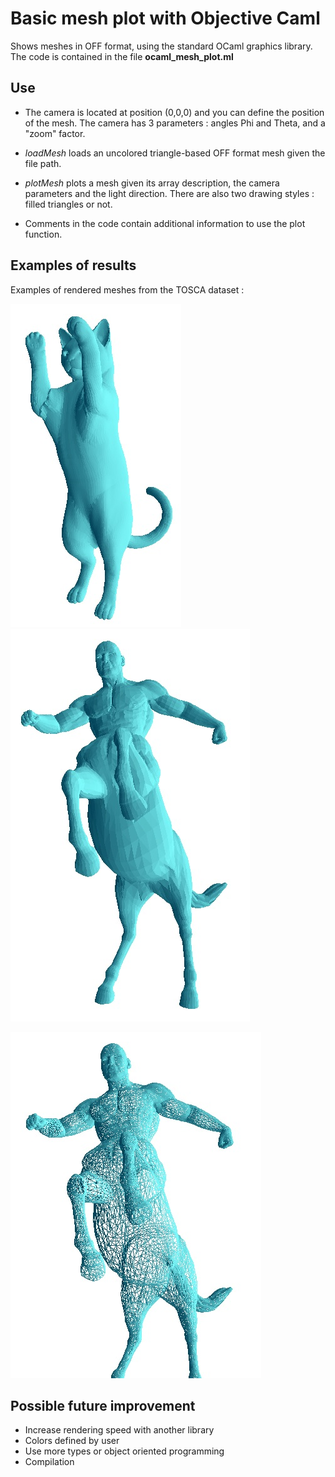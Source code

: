 # Basic mesh plot with Objective Caml
Shows meshes in OFF format, using the standard OCaml graphics library.
The code is contained in the file **ocaml_mesh_plot.ml**

## Use
 - The camera is located at position (0,0,0) and you can define the position of the mesh. The camera has 3 parameters : angles Phi and Theta, and a "zoom" factor.

- *loadMesh* loads an uncolored triangle-based OFF format mesh given the file path.

- *plotMesh* plots a mesh given its array description, the camera parameters and the light direction.
There are also two drawing styles : filled triangles or not.

- Comments in the code contain additional information to use the plot function.

## Examples of results
Examples of rendered meshes from the TOSCA dataset :

![image](https://raw.githubusercontent.com/Bleuje/ocaml-mesh-plot/master/pictures/cat1_ocaml.jpg)
![image](https://raw.githubusercontent.com/Bleuje/ocaml-mesh-plot/master/pictures/centaur1_ocaml.jpg)

![image](https://raw.githubusercontent.com/Bleuje/ocaml-mesh-plot/master/pictures/centaur1_edge_ocaml.jpg)

## Possible future improvement
- Increase rendering speed with another library
- Colors defined by user
- Use more types or object oriented programming
- Compilation

